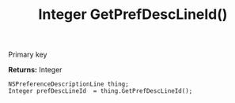 ﻿---
uid: crmscript_ref_NSPreferenceDescriptionLine_GetPrefDescLineId
title: Integer GetPrefDescLineId()
intellisense: NSPreferenceDescriptionLine.GetPrefDescLineId
keywords: NSPreferenceDescriptionLine, GetPrefDescLineId
so.topic: reference
---

Primary key

**Returns:** Integer


```crmscript
NSPreferenceDescriptionLine thing;
Integer prefDescLineId  = thing.GetPrefDescLineId();
```


